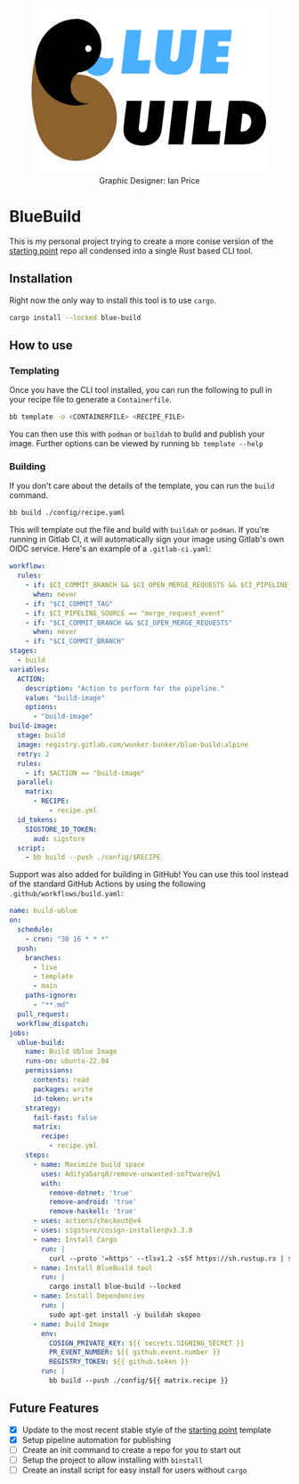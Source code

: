 <div align="center">
  <center>
    <figure>
      <img src="logos/BlueBuild-banner.png" alt="BlueBuild Banner" height="300" />
      <figcaption>Graphic Designer: Ian Price</figcaption>
    </figure>
  </center>
</div>

# BlueBuild

This is my personal project trying to create a more conise version of the [starting point](https://github.com/ublue-os/startingpoint/tree/template) repo all condensed into a single Rust based CLI tool.

## Installation

Right now the only way to install this tool is to use `cargo`.

```bash
cargo install --locked blue-build
```

## How to use

### Templating

Once you have the CLI tool installed, you can run the following to pull in your recipe file to generate a `Containerfile`.

```bash
bb template -o <CONTAINERFILE> <RECIPE_FILE>
```

You can then use this with `podman` or `buildah` to build and publish your image. Further options can be viewed by running `bb template --help`

### Building

If you don't care about the details of the template, you can run the `build` command.

```bash
bb build ./config/recipe.yaml
```

This will template out the file and build with `buildah` or `podman`. If you're running in Gitlab CI, it will automatically sign your image using Gitlab's own OIDC service. Here's an example of a `.gitlab-ci.yaml`:

```yaml
workflow:
  rules:
    - if: $CI_COMMIT_BRANCH && $CI_OPEN_MERGE_REQUESTS && $CI_PIPELINE_SOURCE == "push"
      when: never
    - if: "$CI_COMMIT_TAG"
    - if: $CI_PIPELINE_SOURCE == "merge_request_event"
    - if: "$CI_COMMIT_BRANCH && $CI_OPEN_MERGE_REQUESTS"
      when: never
    - if: "$CI_COMMIT_BRANCH"
stages:
  - build
variables:
  ACTION:
    description: "Action to perform for the pipeline."
    value: "build-image"
    options:
      - "build-image"
build-image:
  stage: build
  image: registry.gitlab.com/wunker-bunker/blue-build:alpine
  retry: 2
  rules:
    - if: $ACTION == "build-image"
  parallel:
    matrix:
      - RECIPE:
          - recipe.yml
  id_tokens:
    SIGSTORE_ID_TOKEN:
      aud: sigstore
  script:
    - bb build --push ./config/$RECIPE
```

Support was also added for building in GitHub! You can use this tool instead of the standard GitHub Actions by using the following `.github/workflows/build.yaml`:

```yaml
name: build-ublue
on:
  schedule:
    - cron: "30 16 * * *"
  push:
    branches:
      - live
      - template
      - main
    paths-ignore:
      - "**.md"
  pull_request:
  workflow_dispatch:
jobs:
  ublue-build:
    name: Build Ublue Image
    runs-on: ubuntu-22.04
    permissions:
      contents: read
      packages: write
      id-token: write
    strategy:
      fail-fast: false
      matrix:
        recipe:
          - recipe.yml
    steps:
      - name: Maximize build space
        uses: AdityaGarg8/remove-unwanted-software@v1
        with:
          remove-dotnet: 'true'
          remove-android: 'true'
          remove-haskell: 'true'
      - uses: actions/checkout@v4
      - uses: sigstore/cosign-installer@v3.3.0
      - name: Install Cargo
        run: |
          curl --proto '=https' --tlsv1.2 -sSf https://sh.rustup.rs | sh -s -- -y
      - name: Install BlueBuild tool
        run: |
          cargo install blue-build --locked
      - name: Install Dependencies
        run: |
          sudo apt-get install -y buildah skopeo
      - name: Build Image
        env:
          COSIGN_PRIVATE_KEY: ${{ secrets.SIGNING_SECRET }}
          PR_EVENT_NUMBER: ${{ github.event.number }}
          REGISTRY_TOKEN: ${{ github.token }}
        run: |
          bb build --push ./config/${{ matrix.recipe }}
```

## Future Features

- [x] Update to the most recent stable style of the [starting point](https://github.com/ublue-os/startingpoint/tree/template) template
- [x] Setup pipeline automation for publishing
- [ ] Create an init command to create a repo for you to start out
- [ ] Setup the project to allow installing with `binstall`
- [ ] Create an install script for easy install for users without `cargo`
